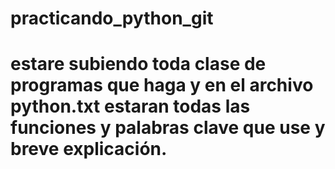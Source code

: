 # practicando_python_git
# estare subiendo toda clase de programas que haga y en el archivo python.txt estaran todas las funciones y palabras clave que use y breve explicación.

